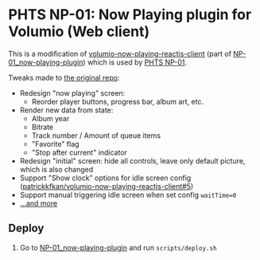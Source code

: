 # PHTS NP-01: Now Playing plugin for Volumio (Web client)

This is a modification of [volumio-now-playing-reactjs-client] (part of [NP-01_now-playing-plugin]) which is used by [PHTS NP-01].

Tweaks made to [the original repo][volumio-now-playing-reactjs-client]:

- Redesign "now playing" screen:
  - Reorder player buttons, progress bar, album art, etc.
- Render new data from state:
  - Album year
  - Bitrate
  - Track number / Amount of queue items
  - "Favorite" flag
  - "Stop after current" indicator
- Redesign "initial" screen: hide all controls, leave only default picture, which is also changed
- Support "Show clock" options for idle screen config ([patrickkfkan/volumio-now-playing-reactjs-client#5](https://github.com/patrickkfkan/volumio-now-playing-reactjs-client/pull/5))
- Support manual triggering idle screen when set config `waitTime=0`
- [...and more][commits]

## Deploy

1. Go to [NP-01_now-playing-plugin] and run `scripts/deploy.sh`

[volumio-now-playing-reactjs-client]: https://github.com/patrickkfkan/volumio-now-playing-reactjs-client
[NP-01_now-playing-plugin]: https://github.com/phts/NP-01_now-playing-plugin
[phts np-01]: https://tsaryk.com/NP-01
[commits]: https://github.com/phts/NP-01_now-playing-plugin-web-client/commits/master
